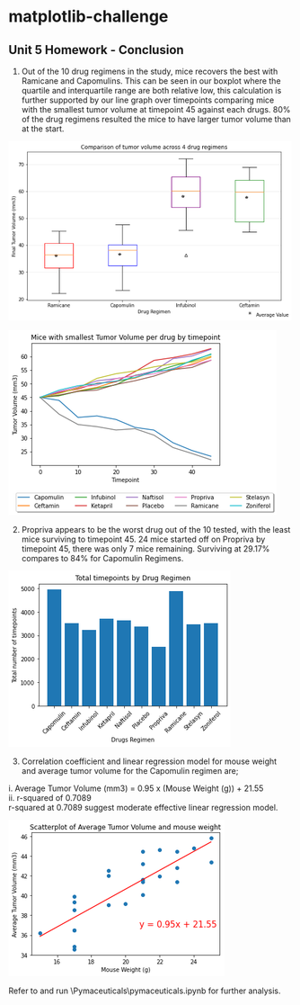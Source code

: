 # matplotlib-challenge

## Unit 5 Homework - Conclusion
1. Out of the 10 drug regimens in the study, mice recovers the best with Ramicane and Capomulins. This can be seen in our boxplot where the quartile and interquartile range are both relative low, this calculation is further supported by our line graph over timepoints comparing mice with the smallest tumor volume at timepoint 45 against each drugs. 80% of the drug regimens resulted the mice to have larger tumor volume than at the start.

![Comparison of tumor volume across 4 drug regimens](/Images/Comparison%20of%20tumor%20volume%20across%204%20drug%20regimens.png)

![Mice with smallest tumor vol per drug by timepoint](/Images/Mice%20with%20smallest%20tumor%20vol%20per%20drug%20by%20timepoint.png)

2. Propriva appears to be the worst drug out of the 10 tested, with the least mice surviving to timepoint 45. 
   24 mice started off on Propriva by timepoint 45, there was only 7 mice remaining. Surviving at 29.17% compares to 84% for Capomulin Regimens.

![Total timepoints by drugs regimen](/Images/Total%20timepoints%20by%20drugs%20regimen.png)

3. Correlation coefficient and linear regression model for mouse weight and average tumor volume for the Capomulin regimen are;

i.   Average Tumor Volume (mm3) = 0.95 x (Mouse Weight (g)) + 21.55   
ii.  r-squared of 0.7089    
r-squared at 0.7089 suggest moderate effective linear regression model.

![Scatterplot of ave Tumor Vol and Weight](/Images/Scatterplot%20of%20ave%20Tumor%20Vol%20and%20Weight.png)

Refer to and run \Pymaceuticals\pymaceuticals.ipynb for further analysis.
